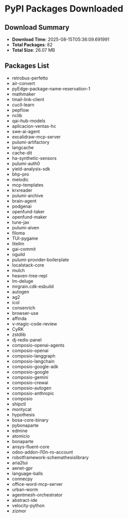 # PyPI Packages Downloaded

## Download Summary
- **Download Time**: 2025-08-15T05:36:09.691991
- **Total Packages**: 82
- **Total Size**: 26.07 MB

## Packages List
- retrobus-perfetto
- air-convert
- pyEdge-package-name-reservation-1
- mathmaker
- tmail-link-client
- cucll-learn
- pepflow
- nclib
- qai-hub-models
- aplicacion-ventas-hc
- swe-ai-agent
- excalidraw-mcp-server
- pulumi-artifactory
- langcache
- cache-dit
- ha-synthetic-sensors
- pulumi-auth0
- yield-analysis-sdk
- bhp-pro
- melodic
- mcp-templates
- krxreader
- pulumi-archive
- brain-agent
- podgenai
- openfund-taker
- openfund-maker
- tune-jax
- pulumi-aiven
- filoma
- TUI-pygame
- litellm
- gai-commit
- oguild
- pulumi-provider-boilerplate
- localstack-core
- mulch
- heaven-tree-repl
- lm-deluge
- mrgrain.cdk-esbuild
- autogen
- ag2
- icol
- consenrich
- browser-use
- affinda
- v-magic-code-review
- CyRK
- zstdlib
- dj-redis-panel
- composio-openai-agents
- composio-openai
- composio-langgraph
- composio-langchain
- composio-google-adk
- composio-google
- composio-gemini
- composio-crewai
- composio-autogen
- composio-anthropic
- composio
- shipctl
- montycat
- hypothesis
- bosa-core-binary
- pybonaparte
- edmine
- atomicio
- bonaparte
- ansys-fluent-core
- odoo-addon-l10n-ro-account
- robotframework-schemathesislibrary
- aria2tui
- aenet-gpr
- language-balls
- connecpy
- office-word-mcp-server
- urban-worm
- agentmesh-orchestrator
- abstract-ide
- velocity-python
- zizmor
